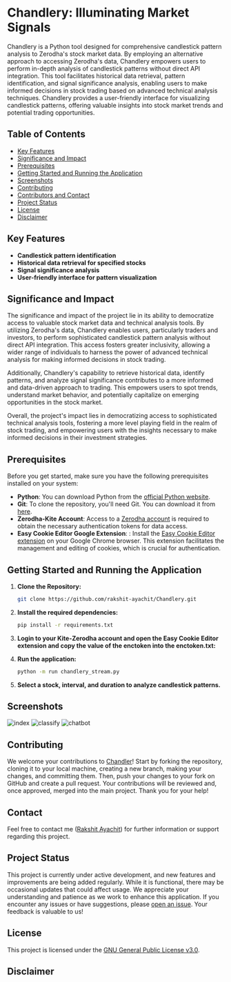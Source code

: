 # Chandlery: Illuminating Market Signals

Chandlery is a Python tool designed for comprehensive candlestick pattern analysis to Zerodha's stock market data. By employing an alternative approach to accessing Zerodha's data, Chandlery empowers users to perform in-depth analysis of candlestick patterns without direct API integration. This tool facilitates historical data retrieval, pattern identification, and signal significance analysis, enabling users to make informed decisions in stock trading based on advanced technical analysis techniques. Chandlery provides a user-friendly interface for visualizing candlestick patterns, offering valuable insights into stock market trends and potential trading opportunities.

## Table of Contents

- [Key Features](#key-features)
- [Significance and Impact](#significance-and-impact)
- [Prerequisites](#prerequisites)
- [Getting Started and Running the Application](#getting-started-and-running-the-application)
- [Screenshots](#screenshots)
- [Contributing](#contributing)
- [Contributors and Contact](#contributors-and-contact)
- [Project Status](#project-status)
- [License](#license)
- [Disclaimer](#disclaimer)
  
## Key Features
- **Candlestick pattern identification**
- **Historical data retrieval for specified stocks**
- **Signal significance analysis**
- **User-friendly interface for pattern visualization**

## Significance and Impact
The significance and impact of the project lie in its ability to democratize access to valuable stock market data and technical analysis tools. By utilizing Zerodha's data, Chandlery enables users, particularly traders and investors, to perform sophisticated candlestick pattern analysis without direct API integration. This access fosters greater inclusivity, allowing a wider range of individuals to harness the power of advanced technical analysis for making informed decisions in stock trading.

Additionally, Chandlery's capability to retrieve historical data, identify patterns, and analyze signal significance contributes to a more informed and data-driven approach to trading. This empowers users to spot trends, understand market behavior, and potentially capitalize on emerging opportunities in the stock market.

Overall, the project's impact lies in democratizing access to sophisticated technical analysis tools, fostering a more level playing field in the realm of stock trading, and empowering users with the insights necessary to make informed decisions in their investment strategies.

## Prerequisites

Before you get started, make sure you have the following prerequisites installed on your system:

- **Python**: You can download Python from the [official Python website](https://www.python.org/downloads/).
- **Git**: To clone the repository, you'll need Git. You can download it from [here](https://git-scm.com/downloads).
- **Zerodha-Kite Account**: Access to a [Zerodha account](https://kite.zerodha.com/) is required to obtain the necessary authentication tokens for data access.
- **Easy Cookie Editor Google Extension**: : Install the [Easy Cookie Editor extension](https://chromewebstore.google.com/detail/easy-cookie-editor/lidhbccbajehjnpfjpnamoiemcnhhnki) on your Google Chrome browser. This extension facilitates the management and editing of cookies, which is crucial for authentication.

## Getting Started and Running the Application

1. **Clone the Repository:**
   ```bash
   git clone https://github.com/rakshit-ayachit/Chandlery.git

2. **Install the required dependencies:**
   ```bash
   pip install -r requirements.txt


3. **Login to your Kite-Zerodha account and open the Easy Cookie Editor extension and copy the value of the enctoken into the enctoken.txt:**

4. **Run the application:**
   ```bash
   python -m run chandlery_stream.py
5. **Select a stock, interval, and duration to analyze candlestick patterns.**

## Screenshots
![index](https://github.com/rakshit-ayachit/weve-got-herbes/assets/129822642/26882d6d-eaf9-4679-876b-5e650154bc51)
![classify](https://github.com/rakshit-ayachit/weve-got-herbes/assets/129822642/f9a31291-cd9a-4cca-84f5-fed2e92dc801)
![chatbot](https://github.com/rakshit-ayachit/weve-got-herbes/assets/129822642/608824ba-c8ba-4878-b4c8-1de6fb9ce65b)


## Contributing

 We welcome your contributions to [Chandler](https://github.com/rakshit-ayachit/Chandlery)! Start by forking the repository, cloning it to your local machine, creating a new branch, making your changes, and committing them. Then, push your changes to your fork on GitHub and create a pull request. Your contributions will be reviewed and, once approved, merged into the main project. Thank you for your help!

## Contact

Feel free to contact me ([Rakshit Ayachit](mailto:rakshit@ayachit@gmail.com)) for further information or support regarding this project.


## Project Status

This project is currently under active development, and new features and improvements are being added regularly. While it is functional, there may be occasional updates that could affect usage. We appreciate your understanding and patience as we work to enhance this application. If you encounter any issues or have suggestions, please [open an issue](https://github.com/rakshit-ayachit/Chandlery/issues). Your feedback is valuable to us!


## License

This project is licensed under the [GNU General Public License v3.0](LICENSE).

## Disclaimer


       


